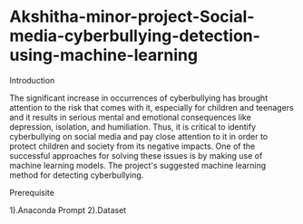 # Akshitha-minor-project-Social-media-cyberbullying-detection-using-machine-learning
Introduction


The significant increase in occurrences of cyberbullying has brought attention to the risk that comes with it, especially for children and teenagers and it results in serious mental and emotional consequences like depression, isolation, and humiliation. Thus, it is critical to identify cyberbullying on social media and pay close attention to it in order to protect children and society from its negative impacts. One of the successful approaches for solving these issues is by making use of machine learning models. The project's suggested machine learning method for detecting cyberbullying.


Prerequisite 


1).Anaconda Prompt
2).Dataset


